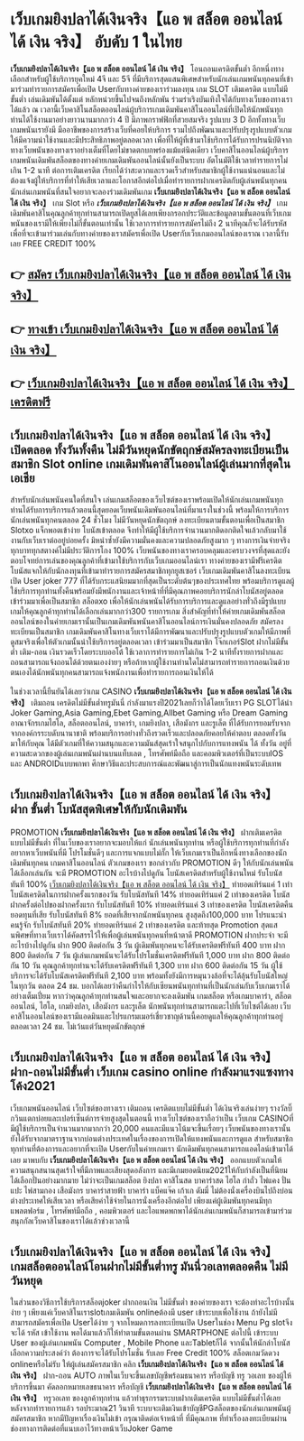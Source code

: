 # เว็บเกมยิงปลาได้เงินจริง【แอ พ สล็อต ออนไลน์ ได้ เงิน จริง】  อับดับ 1 ในไทย

**เว็บเกมยิงปลาได้เงินจริง【แอ พ สล็อต ออนไลน์ ได้ เงิน จริง】** โอนถอนเครดิตขั้นต่ำ  อีกหนึ่งทางเลือกสำหรับผู้ใช้บริการยุคใหม่ 4จี และ 5จี ที่มีบริการสุดแสนพิเศษสำหรับนักเล่นเกมพนันทุกคนที่เข้ามาร่วมทำรายการสมัครเพื่อเปิด Userกับทางค่ายของเราร่วมลงทุน เกม SLOT  เติมเครดิต แบบไม่มีขั้นต่ำ เล่นเดิมพันได้ตั้งแต่ หลักหน่วยขึ้นไปจนถึงหลักพัน ร่วมร่าเริงบันเทิงใจได้กับทางเว็บของทางเราได้แล้ว ณ เวลานี้เว็บคาสิโนสล็อตออนไลน์ผู้บริการเกมเดิมพันคาสิโนออนไลน์ที่เปิดให้นักพนันทุกท่านได้ใช้งานมาอย่างยาวนานมากกว่า 4 ปี มีภาพกราฟฟิกที่สวยสมจริง รูปแบบ 3 D
อีกทั้งทางเว็บเกมพนันเรายังมี มืออาชีพของการสร้างเว็บที่คอยให้บริการ  รวมไปถึงพัฒนาและปรับปรุงรูปแบบตัวเกมให้มีความน่าใช้งานและมีประสิทธิภาพอยู่ตลอดเวลา เพื่อที่ให้ผู้ที่เข้ามาใช้บริการได้รับการปรนนิบัติจากทางเว็บพนันของทางเราอย่างเต็มที่โดยไม่ขาดตกบกพร่องแม้แต่นิดเดียว เว็บคาสิโนออนไลน์ผู้บริการเกมพนันเดิมพันสล็อตของทางค่ายเกมเดิมพันออนไลน์นั้นยังเป็นระบบ อัตโนมัติใช้เวลาทำรายการไม่เกิน 1-2 นาที ต่อการเติมเครดิต เรียกได้ว่าสะดวกและรวดเร็วสำหรับสมาชิกผู้ใช้งานแน่นอนและไม่ต้องแจ้งผู้ให้บริการที่ทำให้เสียเวลาและโอกาสอีกต่อไปเมื่อทำรายการฝากเครดิตกับผู้เล่นพนันทุกคน
นักเล่นเกมพนันที่สนใจอยากจะลองร่วมเดิมพันเกม **เว็บเกมยิงปลาได้เงินจริง【แอ พ สล็อต ออนไลน์ ได้ เงิน จริง】** เกม Slot  หรือ ***เว็บเกมยิงปลาได้เงินจริง【แอ พ สล็อต ออนไลน์ ได้ เงิน จริง】*** เกมเดิมพันคาสิโนคุณลูกค้าทุกท่านสามารถเปิดยูสได้เลยเพียงกรอกประวัติและข้อมูลตามขั้นตอนที่เว็บเกมพนันของเรามีให้เพียงไม่กี่ขั้นตอนเท่านั้น ใช้เวลาการทำรายการสมัครไม่ถึง 2 นาทีคุณก็จะได้รับรหัสเพื่อที่จะเข้ามาร่วมเล่นกับทางค่ายของเราสมัครเพื่อเปิด Userกับเว็บเกมออนไลน์ของเราณ เวลานี้รับเลย FREE CREDIT 100%

## 👉 [สมัคร เว็บเกมยิงปลาได้เงินจริง【แอ พ สล็อต ออนไลน์ ได้ เงิน จริง】](https://archa888.com/)
## 👉 [ทางเข้า เว็บเกมยิงปลาได้เงินจริง【แอ พ สล็อต ออนไลน์ ได้ เงิน จริง】](https://archa888.com/)
## 👉 [เว็บเกมยิงปลาได้เงินจริง【แอ พ สล็อต ออนไลน์ ได้ เงิน จริง】 เครดิตฟรี](https://archa888.com/)

## เว็บเกมยิงปลาได้เงินจริง【แอ พ สล็อต ออนไลน์ ได้ เงิน จริง】 เปิดตลอด ทั้งวันทั้งคืน ไม่มีวันหยุดนักขัตฤกษ์สมัครลงทะเบียนเป็นสมาชิก Slot online เกมเดิมพันคาสิโนออนไลน์ผู้เล่นมากที่สุดในเอเชีย

สำหรับนักเล่นพนันคนใดที่สนใจ เล่นเกมสล็อตของเว็บไซต์ของเราพร้อมเปิดให้นักเล่นเกมพนันทุกท่านได้รับการบริการแล้วตอนนี้สุดยอดเว็บพนันเดิมพันออนไลน์ที่มาแรงในช่วงนี้ พร้อมให้การบริการนักเล่นพนันทุกคนตลอด 24 ชั่วโมง ไม่มีวันหยุดนักขัตฤกษ์ ลงทะเบียนตามขั้นตอนเพื่อเป็นสมาชิก Slotxo แจ็กพอตเข้าง่าย โบนัสเข้าตลอด จึงทำให้มีผู้ใช้บริการจำนวนมากติดอกติดใจแล้วกลับมาใช้งานกับเว็บเราต่ออยู่บ่อยครั้ง มิหนำซ้ำยังมีความมั่นคงและความปลอดภัยสูงมาก ๆ ทางการเงินจ่ายจริงทุกบาททุกสตางค์ไม่มีประวัติการโกง 100% เว็บพนันของทางเราครอบคลุมและครบวงจรที่สุดและยังตอบโจทย์การเล่นของคุณลูกค้าที่เข้ามาใช้บริการกับเว็บเกมออนไลน์เรา
ทางค่ายของเรามีฟรีเครดิตโบนัสแจกให้กับนักลงทุนที่เข้ามาทำรายการสมัครสมาชิกทุกยูสเซอร์ เว็บเกมเดิมพันคาสิโนลงทะเบียนเปิด User joker 777 ที่ได้รับกระแสนิยมมากที่สุดเป็นระดับต้นๆของประเทศไทย พร้อมบริการดูแลผู้ใช้บริการทุกท่านทั้งคืนพร้อมยังมีพนักงานและเจ้าหน้าที่ที่มีคุณภาพคอยบริการนักล่าโบนัสอยู่ตลอด เข้าร่วมมาเพื่อเป็นสมาชิก สล็อตxo เพื่อให้นักเล่นพนันได้รับการบริการและดูแลอย่างทั่วถึงมีรูปแบบเกมให้คุณลูกค้าทุกท่านได้เลือกเล่นมากกว่า300 รายการเกม
สิ่งสำคัญที่ทำให้ค่ายเกมเดิมพันสล็อตออนไลน์ของในค่ายเกมเรานั้นเป็นเกมเดิมพันพนันคาสิโนออนไลน์การเงินมั่นคงปลอดภัย สมัครลงทะเบียนเป็นสมาชิก  เกมเดิมพันคาสิโนทางเว็บเราได้มีการพัฒนาและปรับปรุงรูปแบบตัวเกมให้มีภาพที่ดูสมจริงเพื่อให้ตัวเกมนั้นน่าใช้บริการอยู่ตลอดเวลา เข้าร่วมมาเป็นสมาชิก โจ๊กเกอร์Slot ฝากไม่มีขั้นต่ำ เติม-ถอน เงินรวดเร็วโดยระบบออโต้ ใช้เวลาการทำรายการไม่เกิน 1-2 นาทีทั้งรายการฝากและถอนสามารถแจ้งถอนได้ด้วยตนเองง่ายๆ หรือถ้าหากผู้ใช้งานท่านใดไม่สามารถทำรายการถอนเงินด้วยตนเองได้นักพนันทุกคนสามารถแจ้งพนักงานเพื่อทำรายการถอนเงินให้ได้

ในช่วงเวลานี้ยืนยันได้เลยว่าเกม CASINO **เว็บเกมยิงปลาได้เงินจริง【แอ พ สล็อต ออนไลน์ ได้ เงิน จริง】** เติมถอน เครดิตไม่มีขั้นต่ำทรูมันนี่ กำลังมาแรงปี2021เลยก็ว่าได้โดยเว็บเรา  PG SLOTได้นำ  Joker Gaming,Asia Gaming,Ebet Gaming,Allbet Gaming หรือ Dream Gaming อาณาจักรเกมไฮโล, สล็อตออนไลน์, บาคาร่า, เกมยิงปลา, เสือมังกร และรูเล็ต ที่ได้รับการยอมรับจากจากองค์กรระบดับนานาชาติ พร้อมบริการอย่างทั่วถึงรวดเร็วและปลอดภัยคอยให้คำตอบ ตลอดทั้งวัน มาให้กับคุณ ได้มีตัวเกมที่ให้ความสนุกและความมันส์สุดเร้าใจสนุกไปกับการแทงพนัน ได้ ทั้งวัน อยู่ที่ความสะดวกของผู้เล่นเกมพนันผ่านบนแท็บเลต , โทรศัพท์มือถือ และคอมพิวเตอร์ที่เป็นระบบIOS และ ANDROIDแบบพกพา ศึกษาวิธีและประสบการณ์และพัฒนาสู่การเป็นนักแทงพนันระดับเทพ

## เว็บเกมยิงปลาได้เงินจริง【แอ พ สล็อต ออนไลน์ ได้ เงิน จริง】 ฝาก ขั้นต่ำ โบนัสสุดพิเศษให้กับนักเดิมพัน

 PROMOTION  **เว็บเกมยิงปลาได้เงินจริง【แอ พ สล็อต ออนไลน์ ได้ เงิน จริง】** ฝากเติมเครดิตแบบไม่มีขั้นต่ำ ที่ในเว็บของเราอยากจะมอบให้แก่  นักเล่นพนันทุกท่าน หรือผู้ใช้บริการทุกท่านที่กำลังอยากหาเว็บพนันที่มี โปรโมชั่นดีๆ และการแจกแบบไม่กั๊ก ให้เว็บเกมเราเป็นอีกหนึ่งทางเลือกของนักเดิมพันทุกคน เกมคาสิโนออนไลน์ ตัวเกมของเรา ขอกล่าวกับ PROMOTION ดีๆ ให้กับนักเล่นพนันได้เลือกเล่นกัน จะมี PROMOTION อะไรบ้างไปดูกัน
โบนัสเครดิตสำหรับผู้ใช้งานใหม่ รับโบนัสทันที 100% [เว็บเกมยิงปลาได้เงินจริง【แอ พ สล็อต ออนไลน์ ได้ เงิน จริง】](https://archa888.com/) ทำยอดเทิร์นแค่ 1 เท่า
โบนัสเครดิตในการฝากครั้งแรกของวัน รับโบนัสทันที 14% ทำยอดเทิร์นแค่ 2 เท่าของเครดิต
โบนัสฝากครั้งต่อไปของฝากครั้งแรก รับโบนัสทันที 10% ทำยอดเทิร์นแค่ 3 เท่าของเครดิต
โบนัสเครดิตคืนยอดทุนที่เสีย รับโบนัสทันที 8% ยอดที่เสียจากนักพนันทุกคน สูงสุดถึง100,000 บาท
โปรแนะนำคนรู้จัก รับโบนัสทันที 20% ทำยอดเทิร์นแค่ 2 เท่าของเครดิต
และท้ายสุด Promotion สุดแสนพิศษที่ทางเว็บเราได้คัดสรรไว้ให้เพื่อผู้เล่นพนันทุกคนที่หน้าตาดี  PROMOTION ฝากประจำ จะมีอะไรบ้างไปดูกัน
ฝาก 900 ติดต่อกัน 3 วัน ผู้เดิมพันทุกคนจะได้รับเครดิตฟรีทันที 400 บาท
ฝาก 800 ติดต่อกัน 7 วัน ผู้เล่นเกมพนันจะได้รับโปรโมชั่นเครดิตฟรีทันที 1,000 บาท
ฝาก 800 ติดต่อกัน 10 วัน คุณลูกค้าทุกท่านจะได้รับเครดิตฟรีทันที 1,300 บาท
ฝาก 600 ติดต่อกัน 15 วัน ผู้ใช้บริการจะได้รับโบนัสเครดิตฟรีทันที 2,100 บาท
พร้อมทั้งยังมีการหมุนวงล้อที่จะได้ลุ้นรับโบนัสใหญ่ในทุกวัน ตลอด 24 ชม. บอกได้เลยว่าคืนกำไรให้กับเซียนพนันทุกท่านที่เป็นนักเล่นกับเว็บเกมเราได้อย่างเต็มเปี่ยม หากว่าคุณลูกค้าทุกท่านสนใจและอยากจะลงเดิมพัน เกมสล็อต หรือเกมบาคาร่า, สล็อตออนไลน์, ไฮโล, เกมยิงปลา, เสือมังกร และรูเล็ต นักพนันทุกท่านสามารถแตะไปที่เว็บไซต์ได้เลย เว็บคาสิโนออนไลน์ของเรามีแอดมินและโปรแกรมเมอร์เชี่ยวชาญด้านนี้คอยดูแลให้คุณลูกค้าทุกท่านอยู่ ตลอดเวลา 24 ชม. ไม่เว้นแต่วันหยุดนักขัตฤกษ์

## เว็บเกมยิงปลาได้เงินจริง【แอ พ สล็อต ออนไลน์ ได้ เงิน จริง】 ฝาก-ถอนไม่มีขั้นต่ำ  เว็บเกม casino online กำลังมาแรงแซงทางโค้ง2021

เว็บเกมพนันออนไลน์ เว็บไซต์ของทางเรา เติมถอน เครดิตแบบไม่มีขั้นต่ำ ได้เงินจริงเล่นง่ายๆ รางวัลบิ๊กวินแตกบ่อยและเปอร์เซ็นต์การจ่ายสูงสุดในตอนนี้ ทางเว็บไซต์ของเราถือว่าเป็น เว็บเกม CASINOที่มีผู้ใช้บริการเป็นจำนวนมากมากกว่า 20,000 คนและมีแนวโน้มจะขึ้นเรื่อยๆ เว็บพนันของทางเรานั้นยังได้รับจากมาตราฐานจากบ่อนต่างประเทศในเรื่องของการเปิดให้แทงพนันและการดูแล สำหรับสมาชิกทุกท่านที่ต้องการและอยากที่จะเปิด Userกับในค่ายเกมเรา นักเดิมพันทุกคนสามารถแอดไลน์เข้ามาได้เลย
	มาพบกับ **เว็บเกมยิงปลาได้เงินจริง【แอ พ สล็อต ออนไลน์ ได้ เงิน จริง】** ออกแบบตัวเกมให้ความสนุกสนานสุดเร้าใจที่มีภาพและเสียงสุดอลังการ และมีเกมยอดนิยม2021ให้กับกำลังเป็นที่นิยมได้เลือกปั่นอย่างมากมาย  ไม่ว่าจะเป็นเกมสล็อต ยิงปลา คาสิโนสด บาคาร่าสด ไฮโล กำถั่ว ไพ่แคง ปั่นแปะ ไพ่สามกอง เสือมังกร บาคาร่าสายฟ้า บาคาร่า แบ็คแจ๊ค เก้าเก ดัมมี่ ไม่ต้องนั่งเครื่องบินไปถึงบ่อนต่างประเทศให้เสียเวลา หรือเสียค่าใช้จ่ายในการนั่งเครื่องอีกต่อไป เพียงแค่ผู้เดิมพันทุกคนมีทุกแพลตฟอร์ม , โทรศัพท์มือถือ , คอมพิวเตอร์ และไอแพดพกพาได้นักเล่นเกมพนันก็สามารถเข้ามาร่วมสนุกกัลเว็บคาสิโนของเราได้แล้วช่วงเวลานี้

## เว็บเกมยิงปลาได้เงินจริง【แอ พ สล็อต ออนไลน์ ได้ เงิน จริง】 เกมสล็อตออนไลน์โอนฝากไม่มีขั้นต่ำทรู มันนี่วอเลทตลอดคืน ไม่มีวันหยุด

ในส่วนของวิธีการใช้บริการสล็อตjoker ฝากถอนเงิน ไม่มีขั้นต่ำ ของค่ายของเรา จะต้องทำอะไรบ้างนั้น ง่าย ๆ เพียงแค่เว็บคาสิโนเราslotเกมเดิมพัน onlineต้องมี user เข้าระบบเพื่อใช้งาน ถ้ายังไม่มีสามารถสมัครเพื่อเปิด Userได้ง่าย ๆ จากโหมดการลงทะเบียนเปิด Userในช่อง Menu Pg slotจึงจะได้ รหัส เข้าใช้งาน พอได้มาแล้วก็ให้ทำตามขั้นตอนผ่าน SMARTPHONE ต่อไปนี้
เข้าระบบ User  ของผู้เล่นเกมพนัน Computer , Mobile Phone และTabletก็ได้
จากนั้นให้นักล่าโบนัสเลือกความประสงค์ว่า ต้องการจะได้รับโปรโมชั่น รับเลย Free Credit 100% สล็อตเกมวัดดวง onlineหรือไม่รับ
ให้ผู้เล่นสมัครสมาชิก คลิก **เว็บเกมยิงปลาได้เงินจริง【แอ พ สล็อต ออนไลน์ ได้ เงิน จริง】** ฝาก-ถอน AUTO ภาพในเว็บจะขึ้นเลขบัญชีพร้อมธนาคาร หรือบัญชี ทรู วอเลท ของผู้ให้บริการขึ้นมา
คัดลอกหมายเลขธนาคาร หรือบัญชี **เว็บเกมยิงปลาได้เงินจริง【แอ พ สล็อต ออนไลน์ ได้ เงิน จริง】** ทรูวอเลท ของลูกค้าทุกท่าน แล้วทำธุรกรรมระบบฝากเติมเครดิต แบบไม่มีขั้นต่ำได้เลย
หลังจากทำรายการแล้ว รอประมาณ21 วินาที ระบบจะเติมเงินเข้าบัญชีPGสล็อตของนักเล่นเกมพนันผู้สมัครสมาชิก
หากมีปัญหาเรื่องเงินไม่เข้า กรุณาติดต่อเจ้าหน้าที่ ที่มีคุณภาพ ที่ทำเรื่องลงทะเบียนผ่านช่องทางการติดต่อที่แนบเอาไว้ทางหน้าเว็บJoker Game


